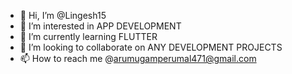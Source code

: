 - 👋 Hi, I’m @Lingesh15
- 👀 I’m interested in APP DEVELOPMENT
- 🌱 I’m currently learning FLUTTER
- 💞️ I’m looking to collaborate on ANY DEVELOPMENT PROJECTS
- 📫 How to reach me @arumugamperumal471@gmail.com

<!---
Lingesh15/Lingesh15 is a ✨ special ✨ repository because its `README.md` (this file) appears on your GitHub profile.
You can click the Preview link to take a look at your changes.
--->
